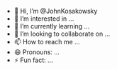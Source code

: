 - 👋 Hi, I’m @JohnKosakowsky
- 👀 I’m interested in ...
- 🌱 I’m currently learning ...
- 💞️ I’m looking to collaborate on ...
- 📫 How to reach me ...
- 😄 Pronouns: ...
- ⚡ Fun fact: ...

<!---
JohnKosakowsky/JohnKosakowsky is a ✨ special ✨ repository because its `README.md` (this file) appears on your GitHub profile.
You can click the Preview link to take a look at your changes.
--->
